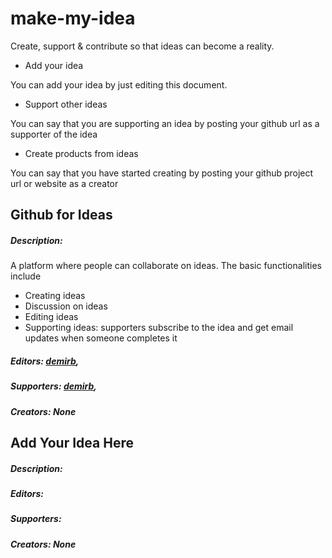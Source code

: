 # make-my-idea
Create, support &amp; contribute so that ideas can become a reality.

- Add your idea

You can add your idea by just editing this document.
- Support other ideas 

You can say that you are supporting an idea by posting your github url as a supporter of the idea
- Create products from ideas 

You can say that you have started creating by posting your github project url or website as a creator

## Github for Ideas

##### Description:

A platform where people can collaborate on ideas. The basic functionalities include

- Creating ideas
- Discussion on ideas
- Editing ideas
- Supporting ideas: supporters subscribe to the idea and get email updates when someone completes it 

##### Editors: [demirb](https://github.com/demirb),

##### Supporters: [demirb](https://github.com/demirb),

##### Creators: None

## Add Your Idea Here

##### Description:

##### Editors:

##### Supporters:

##### Creators: None

